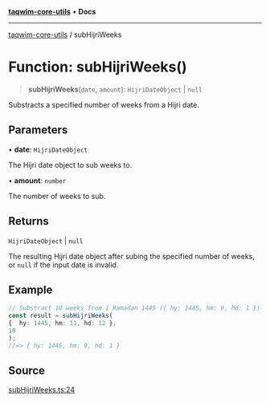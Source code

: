 [**taqwim-core-utils**](../README.md) • **Docs**

***

[taqwim-core-utils](../globals.md) / subHijriWeeks

# Function: subHijriWeeks()

> **subHijriWeeks**(`date`, `amount`): `HijriDateObject` \| `null`

Substracts a specified number of weeks from a Hijri date.

## Parameters

• **date**: `HijriDateObject`

The Hijri date object to sub weeks to.

• **amount**: `number`

The number of weeks to sub.

## Returns

`HijriDateObject` \| `null`

The resulting Hijri date object after subing the specified number of weeks, or `null` if the input date is invalid.

## Example

```ts
// Substract 10 weeks from 1 Ramadan 1445 ({ hy: 1445, hm: 9, hd: 1 })
const result = subHijriWeeks(
{  hy: 1445, hm: 11, hd: 12 },
10
);
//=> { hy: 1445, hm: 9, hd: 1 }
```

## Source

[subHijriWeeks.ts:24](https://github.com/boussadjra/taqwim/blob/b6011f3ed342a975f52680743fe89e4925ba0553/packages/core-utils/src/lib/subHijriWeeks.ts#L24)
